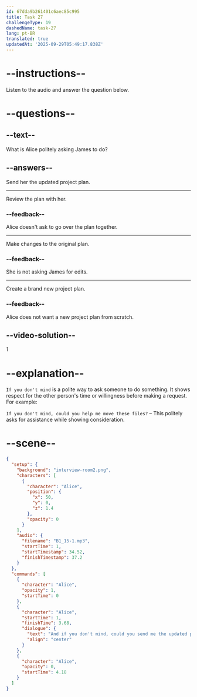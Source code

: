 ```yaml
---
id: 67dda9b261401c6aec85c995
title: Task 27
challengeType: 19
dashedName: task-27
lang: pt-BR
translated: true
updatedAt: '2025-09-29T05:49:17.838Z'
---
```


<!-- (Audio) Alice: And if you don't mind, could you send me the updated project plan? -->

# --instructions--

Listen to the audio and answer the question below.

# --questions--

## --text--

What is Alice politely asking James to do?

## --answers--

Send her the updated project plan.

---

Review the plan with her.

### --feedback--

Alice doesn't ask to go over the plan together.

---

Make changes to the original plan.

### --feedback--

She is not asking James for edits.

---

Create a brand new project plan.

### --feedback--

Alice does not want a new project plan from scratch.

## --video-solution--

1

# --explanation--

`If you don't mind` is a polite way to ask someone to do something. It shows respect for the other person's time or willingness before making a request. For example:

`If you don't mind, could you help me move these files?` – This politely asks for assistance while showing consideration.

# --scene--

```json
{
  "setup": {
    "background": "interview-room2.png",
    "characters": [
      {
        "character": "Alice",
        "position": {
          "x": 50,
          "y": 0,
          "z": 1.4
        },
        "opacity": 0
      }
    ],
    "audio": {
      "filename": "B1_15-1.mp3",
      "startTime": 1,
      "startTimestamp": 34.52,
      "finishTimestamp": 37.2
    }
  },
  "commands": [
    {
      "character": "Alice",
      "opacity": 1,
      "startTime": 0
    },
    {
      "character": "Alice",
      "startTime": 1,
      "finishTime": 3.68,
      "dialogue": {
        "text": "And if you don't mind, could you send me the updated project plan?",
        "align": "center"
      }
    },
    {
      "character": "Alice",
      "opacity": 0,
      "startTime": 4.18
    }
  ]
}
```
